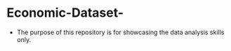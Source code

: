 # Economic-Dataset-
- The purpose of this repository is for showcasing the data analysis skills only. 
